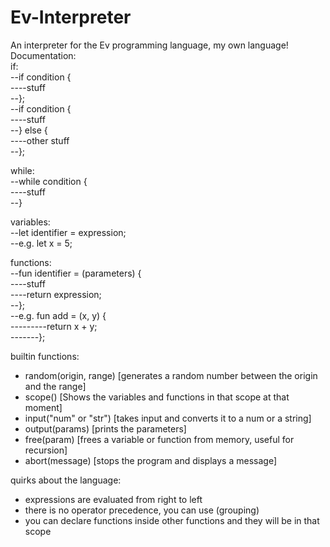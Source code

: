 # Ev-Interpreter
An interpreter for the Ev programming language, my own language!<br/>
Documentation:<br/>
if:<br/>
--if condition {<br/>
----stuff<br/>
--};<br/>
--if condition {<br/>
----stuff<br/>
--} else {<br/>
----other stuff<br/>
--};<br/>
  
while:<br/>
--while condition {<br/>
----stuff<br/>
--}<br/>

variables:<br/>
--let identifier = expression;<br/>
--e.g. let x = 5;<br/>
 
functions:<br/>
--fun identifier = (parameters) {<br/>
----stuff<br/>
----return expression;<br/>
--};<br/>
--e.g. fun add = (x, y) {<br/>
---------return x + y;<br/>
-------};

builtin functions:
  - random(origin, range) [generates a random number between the origin and the range]
  - scope() [Shows the variables and functions in that scope at that moment]
  - input("num" or "str") [takes input and converts it to a num or a string]
  - output(params) [prints the parameters]
  - free(param) [frees a variable or function from memory, useful for recursion]
  - abort(message) [stops the program and displays a message]
  
quirks about the language:
  - expressions are evaluated from right to left 
  - there is no operator precedence, you can use (grouping)
  - you can declare functions inside other functions and they will be in that scope
